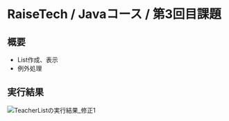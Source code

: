 # RaiseTech / Javaコース / 第3回目課題
## 概要
* List作成、表示
* 例外処理

## 実行結果
![TeacherListの実行結果_修正1](https://user-images.githubusercontent.com/88490921/192102210-9f57de99-7594-4bd0-b8aa-1070b9a05cd3.png)
